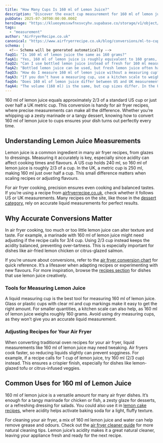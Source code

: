 ```yaml
---
title: "How Many Cups Is 160 ml of Lemon Juice?"
description: "Discover the exact cup measurement for 160 ml of lemon juice and simplify your cooking conversions with this easy guide."
pubDate: 2025-07-30T00:00:00.000Z
heroImage: "https://klueoymssxwfnxsvcyhv.supabase.co/storage/v1/object/public/Shmucket/how-many-cups-is-160-ml-of-lemon-juice.webp"
tags:
  - "measurement"
author: "AirFryerRecipe.co.uk"
canonical: "https://www.airfryerrecipe.co.uk/blog/conversions/ml-to-cups/how-many-cups-is-160-ml-of-lemon-juice"
schema: |
  <!-- Schema will be generated automatically -->
faqQ1: "Is 160 ml of lemon juice the same as 160 grams?"
faqA1: "Yes, 160 ml of lemon juice is roughly equivalent to 160 grams, as the density of lemon juice is close to water. This makes measuring by weight or volume equally accurate for most recipes."
faqQ2: "Can I use bottled lemon juice instead of fresh for 160 ml measurements?"
faqA2: "Bottled lemon juice can be used, but fresh lemon juice often has a brighter flavour. If substituting, check for added preservatives or sugars in bottled juice, which might affect your recipe’s taste."
faqQ3: "How do I measure 160 ml of lemon juice without a measuring cup?"
faqA3: "If you don’t have a measuring cup, use a kitchen scale to weigh 160 grams of lemon juice. Alternatively, 16 tablespoons equal roughly 160 ml, though this method is less precise."
faqQ4: "Does 160 ml of lemon juice differ between US and UK measurements?"
faqA4: "The volume (160 ml) is the same, but cup sizes differ. In the US, 160 ml is 2/3 cup, while in the UK, it’s just over half a metric cup (250 ml per cup). Always check which system your recipe uses."
---
```

<p>160 ml of lemon juice equals approximately 2/3 of a standard US cup or just over half a UK metric cup. This conversion is handy for air fryer recipes, where precise measurements can make all the difference. Whether you’re whipping up a zesty marinade or a tangy dessert, knowing how to convert 160 ml of lemon juice to cups ensures your dish turns out perfectly every time.</p>

<h2>Understanding Lemon Juice Measurements</h2>
<p>Lemon juice is a common ingredient in many air fryer recipes, from glazes to dressings. Measuring it accurately is key, especially since acidity can affect cooking times and flavours. A US cup holds 240 ml, so 160 ml of lemon juice is roughly 2/3 of a cup. In the UK, a metric cup is 250 ml, making 160 ml just over half a cup. This small difference matters when scaling recipes or adjusting flavours.</p>
<p>For air fryer cooking, precision ensures even cooking and balanced tastes. If you’re using a recipe from <a href=https://www.airfryerrecipe.co.uk/>airfryerrecipe.co.uk</a>, check whether it follows US or UK measurements. Many recipes on the site, like those in the <a href=https://www.airfryerrecipe.co.uk/recipe-category/dessert>dessert category</a>, rely on accurate liquid measurements for perfect results.</p>

<h2>Why Accurate Conversions Matter</h2>
<p>In air fryer cooking, too much or too little lemon juice can alter texture and taste. For example, a marinade with 160 ml of lemon juice might need adjusting if the recipe calls for 3/4 cup. Using 2/3 cup instead keeps the acidity balanced, preventing over-tartness. This is especially important for dishes like air-fried lemon chicken or citrus-glazed salmon.</p>
<p>If you’re unsure about conversions, refer to the <a href=https://www.airfryerrecipe.co.uk/air-fryer-conversion-chart>air fryer conversion chart</a> for quick reference. It’s a lifesaver when adapting recipes or experimenting with new flavours. For more inspiration, browse the <a href=https://www.airfryerrecipe.co.uk/recipes>recipes section</a> for dishes that use lemon juice creatively.</p>

<h3>Tools for Measuring Lemon Juice</h3>
<p>A liquid measuring cup is the best tool for measuring 160 ml of lemon juice. Glass or plastic cups with clear ml and cup markings make it easy to get the right amount. For smaller quantities, a kitchen scale can also help, as 160 ml of lemon juice weighs roughly 160 grams. Avoid using dry measuring cups, as they won’t give you an accurate liquid measurement.</p>

<h3>Adjusting Recipes for Your Air Fryer</h3>
<p>When converting traditional oven recipes for your air fryer, liquid measurements like 160 ml of lemon juice may need tweaking. Air fryers cook faster, so reducing liquids slightly can prevent sogginess. For example, if a recipe calls for 1 cup of lemon juice, try 160 ml (2/3 cup) instead. This ensures a crispier finish, especially for dishes like lemon-glazed tofu or citrus-infused veggies.</p>

<h2>Common Uses for 160 ml of Lemon Juice</h2>
<p>160 ml of lemon juice is a versatile amount for many air fryer dishes. It’s enough for a tangy marinade for chicken or fish, a zesty glaze for desserts, or a refreshing dressing for salads. You could also use it in <a href=https://www.airfryerrecipe.co.uk/recipe-category/cakes>lemon cake recipes</a>, where acidity helps activate baking soda for a light, fluffy texture.</p>
<p>For cleaning your air fryer, a mix of 160 ml lemon juice and water can help remove grease and odours. Check out the <a href=https://www.airfryerrecipe.co.uk/air-fryer-cleaner>air fryer cleaner guide</a> for more natural cleaning tips. Lemon juice’s acidity makes it a great natural cleaner, leaving your appliance fresh and ready for the next recipe.</p>
